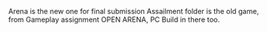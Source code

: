 Arena is the new one for final submission
Assailment folder is the old game, from Gameplay assignment
OPEN ARENA, PC Build in there too.
